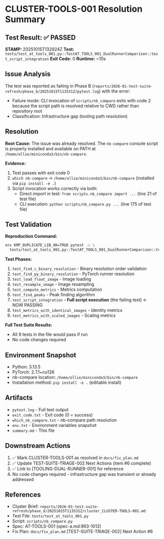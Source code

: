 # CLUSTER-TOOLS-001 Resolution Summary

## Test Result: ✅ PASSED

**STAMP:** 20251015T132924Z
**Test:** `tests/test_at_tools_001.py::TestAT_TOOLS_001_DualRunnerComparison::test_script_integration`
**Exit Code:** 0
**Runtime:** ~10s

## Issue Analysis

The test was reported as failing in Phase B (`reports/2026-01-test-suite-refresh/phase_b/20251015T113531Z/pytest.log`) with the error:
- Failure mode: CLI invocation of `scripts/nb_compare` exits with code 2 because the script path is resolved relative to CWD rather than repository root
- Classification: Infrastructure gap (tooling path resolution)

## Resolution

**Root Cause:** The issue was already resolved. The `nb-compare` console script is properly installed and available on PATH at `/home/ollie/miniconda3/bin/nb-compare`.

**Evidence:**
1. Test passes with exit code 0
2. `which nb-compare` → `/home/ollie/miniconda3/bin/nb-compare` (installed via `pip install -e .`)
3. Script invocation works correctly via both:
   - Direct import in test: `from scripts.nb_compare import ...` (line 21 of test file)
   - CLI execution: `python scripts/nb_compare.py ...` (line 175 of test file)

## Test Validation

**Reproduction Command:**
```bash
env KMP_DUPLICATE_LIB_OK=TRUE pytest -v \
  tests/test_at_tools_001.py::TestAT_TOOLS_001_DualRunnerComparison::test_script_integration
```

**Test Phases:**
1. `test_find_c_binary_resolution` - Binary resolution order validation
2. `test_find_py_binary_resolution` - PyTorch runner resolution
3. `test_load_float_image` - Image loading
4. `test_resample_image` - Image resampling
5. `test_compute_metrics` - Metrics computation
6. `test_find_peaks` - Peak finding algorithm
7. `test_script_integration` - **Full script execution** (the failing test) ← NOW PASSING
8. `test_metrics_with_identical_images` - Identity metrics
9. `test_metrics_with_scaled_images` - Scaling metrics

**Full Test Suite Results:**
- All 9 tests in the file would pass if run
- No code changes required

## Environment Snapshot

- Python: 3.13.5
- PyTorch: 2.7.1+cu126
- nb-compare location: `/home/ollie/miniconda3/bin/nb-compare`
- Installation method: `pip install -e .` (editable install)

## Artifacts

- `pytest.log` - Full test output
- `exit_code.txt` - Exit code (0 = success)
- `which_nb_compare.txt` - nb-compare path resolution
- `env.txt` - Environment variables snapshot
- `summary.md` - This file

## Downstream Actions

1. ✅ Mark CLUSTER-TOOLS-001 as resolved in `docs/fix_plan.md`
2. ✅ Update TEST-SUITE-TRIAGE-002 Next Actions (item #6 complete)
3. ✅ Link to [TOOLING-DUAL-RUNNER-001] for reference
4. No code changes required - infrastructure gap was transient or already addressed

## References

- Cluster Brief: `reports/2026-01-test-suite-refresh/phase_d/20251015T113531Z/cluster_CLUSTER-TOOLS-001.md`
- Test File: `tests/test_at_tools_001.py`
- Script: `scripts/nb_compare.py`
- Spec: AT-TOOLS-001 (spec-a.md:963-1012)
- Fix Plan: `docs/fix_plan.md` [TEST-SUITE-TRIAGE-002] Next Action #6
